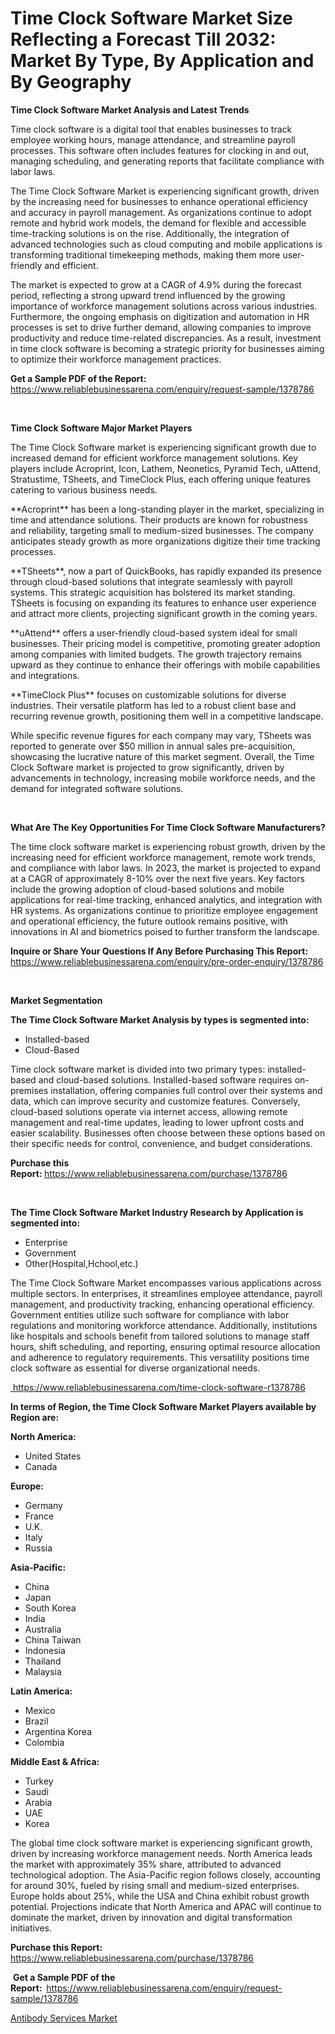 <p><h1>Time Clock Software Market Size Reflecting a Forecast Till 2032: Market By Type, By Application and By Geography</h1></p><p><strong>Time Clock Software Market Analysis and Latest Trends</strong></p>
<p><p>Time clock software is a digital tool that enables businesses to track employee working hours, manage attendance, and streamline payroll processes. This software often includes features for clocking in and out, managing scheduling, and generating reports that facilitate compliance with labor laws. </p><p>The Time Clock Software Market is experiencing significant growth, driven by the increasing need for businesses to enhance operational efficiency and accuracy in payroll management. As organizations continue to adopt remote and hybrid work models, the demand for flexible and accessible time-tracking solutions is on the rise. Additionally, the integration of advanced technologies such as cloud computing and mobile applications is transforming traditional timekeeping methods, making them more user-friendly and efficient.</p><p>The market is expected to grow at a CAGR of 4.9% during the forecast period, reflecting a strong upward trend influenced by the growing importance of workforce management solutions across various industries. Furthermore, the ongoing emphasis on digitization and automation in HR processes is set to drive further demand, allowing companies to improve productivity and reduce time-related discrepancies. As a result, investment in time clock software is becoming a strategic priority for businesses aiming to optimize their workforce management practices.</p></p>
<p><strong>Get a Sample PDF of the Report:&nbsp;</strong> <a href="https://www.reliablebusinessarena.com/enquiry/request-sample/1378786?utm_campaign=2959&utm_medium=2&utm_source=Github&utm_content=ia&utm_term=09032025&utm_id=time-clock-software">https://www.reliablebusinessarena.com/enquiry/request-sample/1378786</a></p>
<p>&nbsp;</p>
<p><strong>Time Clock Software Major Market Players</strong></p>
<p><p>The Time Clock Software market is experiencing significant growth due to increased demand for efficient workforce management solutions. Key players include Acroprint, Icon, Lathem, Neonetics, Pyramid Tech, uAttend, Stratustime, TSheets, and TimeClock Plus, each offering unique features catering to various business needs.</p><p>**Acroprint** has been a long-standing player in the market, specializing in time and attendance solutions. Their products are known for robustness and reliability, targeting small to medium-sized businesses. The company anticipates steady growth as more organizations digitize their time tracking processes.</p><p>**TSheets**, now a part of QuickBooks, has rapidly expanded its presence through cloud-based solutions that integrate seamlessly with payroll systems. This strategic acquisition has bolstered its market standing. TSheets is focusing on expanding its features to enhance user experience and attract more clients, projecting significant growth in the coming years.</p><p>**uAttend** offers a user-friendly cloud-based system ideal for small businesses. Their pricing model is competitive, promoting greater adoption among companies with limited budgets. The growth trajectory remains upward as they continue to enhance their offerings with mobile capabilities and integrations.</p><p>**TimeClock Plus** focuses on customizable solutions for diverse industries. Their versatile platform has led to a robust client base and recurring revenue growth, positioning them well in a competitive landscape.</p><p>While specific revenue figures for each company may vary, TSheets was reported to generate over $50 million in annual sales pre-acquisition, showcasing the lucrative nature of this market segment. Overall, the Time Clock Software market is projected to grow significantly, driven by advancements in technology, increasing mobile workforce needs, and the demand for integrated software solutions.</p></p>
<p>&nbsp;</p>
<p><strong>What Are The Key Opportunities For Time Clock Software Manufacturers?</strong></p>
<p><p>The time clock software market is experiencing robust growth, driven by the increasing need for efficient workforce management, remote work trends, and compliance with labor laws. In 2023, the market is projected to expand at a CAGR of approximately 8-10% over the next five years. Key factors include the growing adoption of cloud-based solutions and mobile applications for real-time tracking, enhanced analytics, and integration with HR systems. As organizations continue to prioritize employee engagement and operational efficiency, the future outlook remains positive, with innovations in AI and biometrics poised to further transform the landscape.</p></p>
<p><strong>Inquire or Share Your Questions If Any Before Purchasing This Report:</strong> <a href="https://www.reliablebusinessarena.com/enquiry/pre-order-enquiry/1378786?utm_campaign=2959&utm_medium=2&utm_source=Github&utm_content=ia&utm_term=09032025&utm_id=time-clock-software">https://www.reliablebusinessarena.com/enquiry/pre-order-enquiry/1378786</a></p>
<p>&nbsp;</p>
<p><strong>Market Segmentation</strong></p>
<p><strong>The Time Clock Software Market Analysis by types is segmented into:</strong></p>
<p><ul><li>Installed-based</li><li>Cloud-Based</li></ul></p>
<p><p>Time clock software market is divided into two primary types: installed-based and cloud-based solutions. Installed-based software requires on-premises installation, offering companies full control over their systems and data, which can improve security and customize features. Conversely, cloud-based solutions operate via internet access, allowing remote management and real-time updates, leading to lower upfront costs and easier scalability. Businesses often choose between these options based on their specific needs for control, convenience, and budget considerations.</p></p>
<p><strong>Purchase this Report:&nbsp;</strong><a href="https://www.reliablebusinessarena.com/purchase/1378786?utm_campaign=2959&utm_medium=2&utm_source=Github&utm_content=ia&utm_term=09032025&utm_id=time-clock-software">https://www.reliablebusinessarena.com/purchase/1378786</a></p>
<p>&nbsp;</p>
<p><strong>The Time Clock Software Market Industry Research by Application is segmented into:</strong></p>
<p><ul><li>Enterprise</li><li>Government</li><li>Other(Hospital,Hchool,etc.)</li></ul></p>
<p><p>The Time Clock Software Market encompasses various applications across multiple sectors. In enterprises, it streamlines employee attendance, payroll management, and productivity tracking, enhancing operational efficiency. Government entities utilize such software for compliance with labor regulations and monitoring workforce attendance. Additionally, institutions like hospitals and schools benefit from tailored solutions to manage staff hours, shift scheduling, and reporting, ensuring optimal resource allocation and adherence to regulatory requirements. This versatility positions time clock software as essential for diverse organizational needs.</p></p>
<p><a href="https://www.reliablebusinessarena.com/time-clock-software-r1378786?utm_campaign=2959&utm_medium=2&utm_source=Github&utm_content=ia&utm_term=09032025&utm_id=time-clock-software">&nbsp;https://www.reliablebusinessarena.com/time-clock-software-r1378786</a></p>
<p><strong>In terms of Region, the Time Clock Software Market Players available by Region are:</strong></p>
<p>
    <p> <strong> North America: </strong>
        <ul>
            <li>United States</li>
            <li>Canada</li>
        </ul>
        </p> 
    <p> <strong> Europe: </strong>
        <ul>
            <li>Germany</li>
            <li>France</li>
            <li>U.K.</li>
            <li>Italy</li>
            <li>Russia</li>
        </ul>
        </p> 
    <p> <strong> Asia-Pacific: </strong>
        <ul>
            <li>China</li>
            <li>Japan</li>
            <li>South Korea</li>
            <li>India</li>
            <li>Australia</li>
            <li>China Taiwan</li>
            <li>Indonesia</li>
            <li>Thailand</li>
            <li>Malaysia</li>
        </ul>
        </p> 
    <p> <strong> Latin America: </strong>
        <ul>
            <li>Mexico</li>
            <li>Brazil</li>
            <li>Argentina Korea</li>
            <li>Colombia</li>
        </ul>
        </p> 
    <p> <strong> Middle East & Africa: </strong>
        <ul>
            <li>Turkey</li>
            <li>Saudi</li>
            <li>Arabia</li>
            <li>UAE</li>
            <li>Korea</li>
        </ul>
    </p>
    </p>
<p><p>The global time clock software market is experiencing significant growth, driven by increasing workforce management needs. North America leads the market with approximately 35% share, attributed to advanced technological adoption. The Asia-Pacific region follows closely, accounting for around 30%, fueled by rising small and medium-sized enterprises. Europe holds about 25%, while the USA and China exhibit robust growth potential. Projections indicate that North America and APAC will continue to dominate the market, driven by innovation and digital transformation initiatives.</p></p>
<p><strong>Purchase this Report: </strong><a href="https://www.reliablebusinessarena.com/purchase/1378786?utm_campaign=2959&utm_medium=2&utm_source=Github&utm_content=ia&utm_term=09032025&utm_id=time-clock-software">https://www.reliablebusinessarena.com/purchase/1378786</a></p>
<p>&nbsp;<strong>Get a Sample PDF of the Report:&nbsp;&nbsp;</strong><a href="https://www.reliablebusinessarena.com/enquiry/request-sample/1378786?utm_campaign=2959&utm_medium=2&utm_source=Github&utm_content=ia&utm_term=09032025&utm_id=time-clock-software">https://www.reliablebusinessarena.com/enquiry/request-sample/1378786</a></p>
<p><strong></strong></p>
<p><p><a href="https://github.com/haaszgettre6/Market-Research-Report-List-1/blob/main/antibody-services-market.md?utm_campaign=2959&utm_medium=2&utm_source=Github&utm_content=ia&utm_term=09032025&utm_id=time-clock-software">Antibody Services Market</a></p></p>